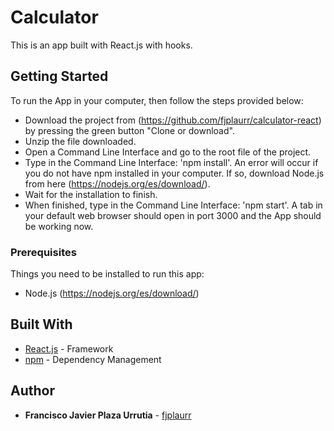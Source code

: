 # Calculator

This is an app built with React.js with hooks.


## Getting Started

To run the App in your computer, then follow the steps provided below:
- Download the project from (https://github.com/fjplaurr/calculator-react) by pressing the green button "Clone or download".
- Unzip the file downloaded.
- Open a Command Line Interface and go to the root file of the project.
- Type in the Command Line Interface: 'npm install'. An error will occur if you do not have npm installed in your computer. If so, download Node.js from here (https://nodejs.org/es/download/).
- Wait for the installation to finish.
- When finished, type in the Command Line Interface: 'npm start'.
A tab in your default web browser should open in port 3000 and the App should be working now.


### Prerequisites

Things you need to be installed to run this app:
* Node.js (https://nodejs.org/es/download/)


## Built With

* [React.js](https://es.reactjs.org) - Framework
* [npm](https://www.npmjs.com) - Dependency Management


## Author

* **Francisco Javier Plaza Urrutia** - [fjplaurr](https://github.com/fjplaurr)